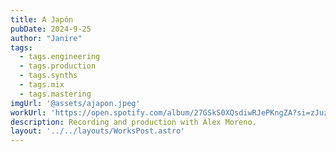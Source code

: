 ```yaml
---
title: A Japón
pubDate: 2024-9-25
author: "Janire"
tags:
  - tags.engineering
  - tags.production
  - tags.synths
  - tags.mix
  - tags.mastering
imgUrl: '@assets/ajapon.jpeg'
workUrl: 'https://open.spotify.com/album/27GSkS0XQsdiwRJePKngZA?si=zJuzO112Siiwu6zSQ2vAsg'
description: Recording and production with Álex Moreno.
layout: '../../layouts/WorksPost.astro'
---
```


